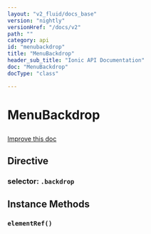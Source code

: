 ```yaml
---
layout: "v2_fluid/docs_base"
version: "nightly"
versionHref: "/docs/v2"
path: ""
category: api
id: "menubackdrop"
title: "MenuBackdrop"
header_sub_title: "Ionic API Documentation"
doc: "MenuBackdrop"
docType: "class"

---
```










<h1 class="api-title">
<a class="anchor" name="menu-backdrop" href="#menu-backdrop"></a>

MenuBackdrop






</h1>

<a class="improve-v2-docs" href="http://github.com/driftyco/ionic/edit/2.0//ionic/components/menu/menu.ts#L443">
Improve this doc
</a>








<h2><a class="anchor" name="Directive" href="#Directive"></a>Directive</h2>
<h3>selector: <code>.backdrop</code></h3>
<!-- @usage tag -->


<!-- @property tags -->



<!-- instance methods on the class -->

<h2><a class="anchor" name="instance-methods" href="#instance-methods"></a>Instance Methods</h2>

<div id="elementRef"></div>

<h3>
<a class="anchor" name="elementRef" href="#elementRef"></a>
<code>elementRef()</code>
  

</h3>










<!-- related link --><!-- end content block -->


<!-- end body block -->

